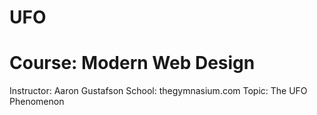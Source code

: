 # UFO
<h1>Course: Modern Web Design</h1>
Instructor: Aaron Gustafson
School: thegymnasium.com
Topic: The UFO Phenomenon

